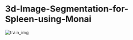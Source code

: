 # 3d-Image-Segmentation-for-Spleen-using-Monai

![train_img](https://github.com/Jyo2305/3d-Semantic-Image-Segmentation-for-Spleen-using-Monai/blob/main/spleen_seg/train_gif.gif)
